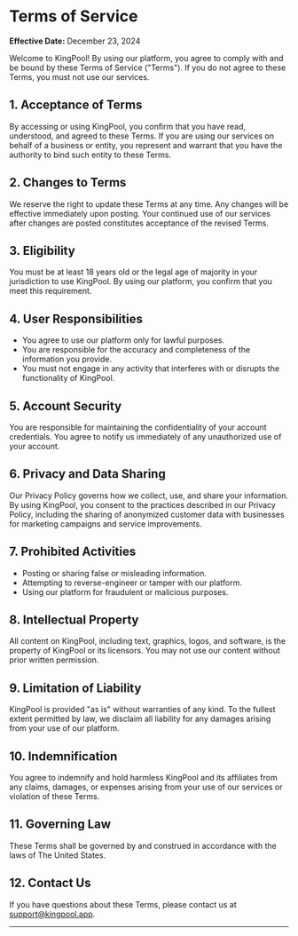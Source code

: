 # Terms of Service

**Effective Date:** December 23, 2024

Welcome to KingPool! By using our platform, you agree to comply with and be bound by these Terms of Service ("Terms"). If you do not agree to these Terms, you must not use our services.

## 1. Acceptance of Terms
By accessing or using KingPool, you confirm that you have read, understood, and agreed to these Terms. If you are using our services on behalf of a business or entity, you represent and warrant that you have the authority to bind such entity to these Terms.

## 2. Changes to Terms
We reserve the right to update these Terms at any time. Any changes will be effective immediately upon posting. Your continued use of our services after changes are posted constitutes acceptance of the revised Terms.

## 3. Eligibility
You must be at least 18 years old or the legal age of majority in your jurisdiction to use KingPool. By using our platform, you confirm that you meet this requirement.

## 4. User Responsibilities
- You agree to use our platform only for lawful purposes.
- You are responsible for the accuracy and completeness of the information you provide.
- You must not engage in any activity that interferes with or disrupts the functionality of KingPool.

## 5. Account Security
You are responsible for maintaining the confidentiality of your account credentials. You agree to notify us immediately of any unauthorized use of your account.

## 6. Privacy and Data Sharing
Our Privacy Policy governs how we collect, use, and share your information. By using KingPool, you consent to the practices described in our Privacy Policy, including the sharing of anonymized customer data with businesses for marketing campaigns and service improvements.

## 7. Prohibited Activities
- Posting or sharing false or misleading information.
- Attempting to reverse-engineer or tamper with our platform.
- Using our platform for fraudulent or malicious purposes.

## 8. Intellectual Property
All content on KingPool, including text, graphics, logos, and software, is the property of KingPool or its licensors. You may not use our content without prior written permission.

## 9. Limitation of Liability
KingPool is provided "as is" without warranties of any kind. To the fullest extent permitted by law, we disclaim all liability for any damages arising from your use of our platform.

## 10. Indemnification
You agree to indemnify and hold harmless KingPool and its affiliates from any claims, damages, or expenses arising from your use of our services or violation of these Terms.

## 11. Governing Law
These Terms shall be governed by and construed in accordance with the laws of The United States.

## 12. Contact Us
If you have questions about these Terms, please contact us at support@kingpool.app.

---
